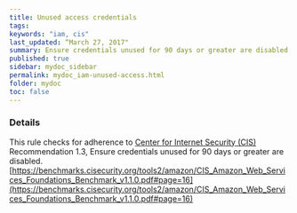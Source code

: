 ```yaml
---
title: Unused access credentials
tags:
keywords: "iam, cis"
last_updated: “March 27, 2017"
summary: Ensure credentials unused for 90 days or greater are disabled.
published: true
sidebar: mydoc_sidebar
permalink: mydoc_iam-unused-access.html
folder: mydoc
toc: false
---
```


### Details  
This rule checks for adherence to [Center for Internet Security (CIS)](https://www.cisecurity.org/) Recommendation 1.3, Ensure credentials unused for 90 days or greater are disabled. [https://benchmarks.cisecurity.org/tools2/amazon/CIS_Amazon_Web_Services_Foundations_Benchmark_v1.1.0.pdf#page=16](https://benchmarks.cisecurity.org/tools2/amazon/CIS_Amazon_Web_Services_Foundations_Benchmark_v1.1.0.pdf#page=16) 
